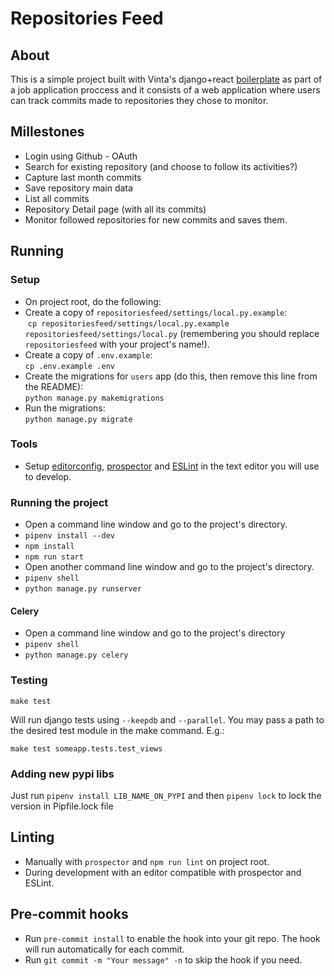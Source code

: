 # Repositories Feed

## About
This is a simple project built with Vinta's django+react [boilerplate](https://github.com/vintasoftware/django-react-boilerplate) as part of a job application proccess and it consists of a web application where users can track commits made to repositories they chose to monitor. 

## Millestones
- Login using Github - OAuth
- Search for existing repository (and choose to follow its activities?)
- Capture last month commits
- Save repository main data
- List all commits
- Repository Detail page (with all its commits)
- Monitor followed repositories for new commits and saves them.

## Running
### Setup
- On project root, do the following:
- Create a copy of ``repositoriesfeed/settings/local.py.example``:  
  `cp repositoriesfeed/settings/local.py.example repositoriesfeed/settings/local.py` (remembering you should replace `repositoriesfeed` with your project's name!).
- Create a copy of ``.env.example``:  
  `cp .env.example .env`
- Create the migrations for `users` app (do this, then remove this line from the README):  
  `python manage.py makemigrations`
- Run the migrations:  
  `python manage.py migrate`

### Tools
- Setup [editorconfig](http://editorconfig.org/), [prospector](https://prospector.landscape.io/en/master/) and [ESLint](http://eslint.org/) in the text editor you will use to develop.

### Running the project
- Open a command line window and go to the project's directory.
- `pipenv install --dev`
- `npm install`
- `npm run start`
- Open another command line window and go to the project's directory.
- `pipenv shell`
- `python manage.py runserver`

#### Celery
- Open a command line window and go to the project's directory
- `pipenv shell`
- `python manage.py celery`

### Testing
`make test`

Will run django tests using `--keepdb` and `--parallel`. You may pass a path to the desired test module in the make command. E.g.:

`make test someapp.tests.test_views`

### Adding new pypi libs
Just run `pipenv install LIB_NAME_ON_PYPI` and then `pipenv lock` to lock the version in Pipfile.lock file

## Linting
- Manually with `prospector` and `npm run lint` on project root.
- During development with an editor compatible with prospector and ESLint.

## Pre-commit hooks
- Run `pre-commit install` to enable the hook into your git repo. The hook will run automatically for each commit.
- Run `git commit -m "Your message" -n` to skip the hook if you need.

